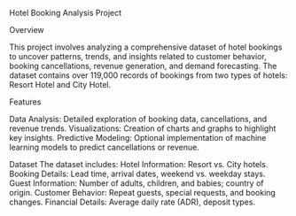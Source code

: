 Hotel Booking Analysis Project

Overview

This project involves analyzing a comprehensive dataset of hotel bookings to uncover patterns, trends, and insights related to customer behavior, booking cancellations, revenue generation, and demand forecasting. The dataset contains over 119,000 records of bookings from two types of hotels: Resort Hotel and City Hotel.

Features

Data Analysis: Detailed exploration of booking data, cancellations, and revenue trends.
Visualizations: Creation of charts and graphs to highlight key insights.
Predictive Modeling: Optional implementation of machine learning models to predict cancellations or revenue.

Dataset
The dataset includes:
Hotel Information: Resort vs. City hotels.
Booking Details: Lead time, arrival dates, weekend vs. weekday stays.
Guest Information: Number of adults, children, and babies; country of origin.
Customer Behavior: Repeat guests, special requests, and booking changes.
Financial Details: Average daily rate (ADR), deposit types.
